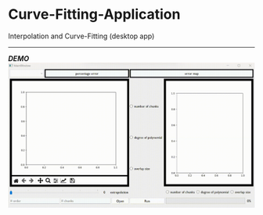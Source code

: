# Curve-Fitting-Application
Interpolation and Curve-Fitting (desktop app)  

---  
_**DEMO**_
![video demo](./dsp_t4.gif)
